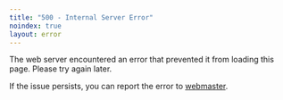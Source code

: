```yaml
---
title: "500 - Internal Server Error"
noindex: true
layout: error
---
```


The web server encountered an error that prevented it from loading this page. Please try again later. 

If the issue persists, you can report the error to [webmaster](mailto:webmaster@nwtime.org).

